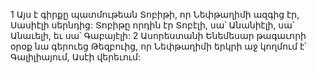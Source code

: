 1 Այս է գիրքը պատմութեան Տոբիթի, որ Նեփթաղիմի ազգից էր, Սասիէլի սերնդից: Տոբիթը որդին էր Տոբէլի, սա՝ Անանիէլի, սա՝ Անաւելի, եւ սա՝ Գաբայէլի: 2 Ասորեստանի Ենեմեսար թագաւորի օրօք նա գերուեց Թեզբուից, որ Նեփթաղիմի երկրի աջ կողմում է՝ Գալիլիայում, Ասէի վերեւում:
